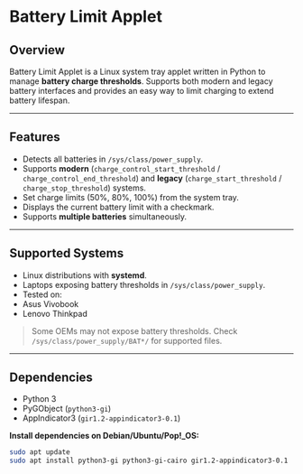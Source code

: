 # Battery Limit Applet

## **Overview**
Battery Limit Applet is a Linux system tray applet written in Python to manage **battery charge thresholds**. Supports both modern and legacy battery interfaces and provides an easy way to limit charging to extend battery lifespan.

---

## **Features**

- Detects all batteries in `/sys/class/power_supply`.
- Supports **modern** (`charge_control_start_threshold` / `charge_control_end_threshold`) and **legacy** (`charge_start_threshold` / `charge_stop_threshold`) systems.
- Set charge limits (50%, 80%, 100%) from the system tray.
- Displays the current battery limit with a checkmark.
- Supports **multiple batteries** simultaneously.

---

## **Supported Systems**

- Linux distributions with **systemd**.
- Laptops exposing battery thresholds in `/sys/class/power_supply`.
- Tested on:
 - Asus Vivobook
 - Lenovo Thinkpad
   
> Some OEMs may not expose battery thresholds. Check `/sys/class/power_supply/BAT*/` for supported files.

---

## **Dependencies**

- Python 3
- PyGObject (`python3-gi`)
- AppIndicator3 (`gir1.2-appindicator3-0.1`)

**Install dependencies on Debian/Ubuntu/Pop!_OS:**

```bash
sudo apt update
sudo apt install python3-gi python3-gi-cairo gir1.2-appindicator3-0.1
